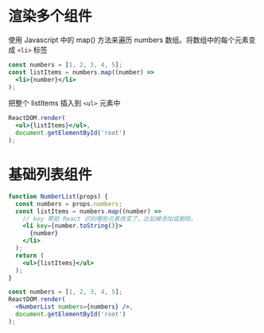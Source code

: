 # 渲染多个组件

使用 Javascript 中的 map() 方法来遍历 numbers 数组。将数组中的每个元素变成 `<li>` 标签
```jsx
const numbers = [1, 2, 3, 4, 5];
const listItems = numbers.map((number) =>
  <li>{number}</li>
);
```

把整个 listItems 插入到 `<ul>` 元素中
```jsx
ReactDOM.render(
  <ul>{listItems}</ul>,
  document.getElementById('root')
);
```

# 基础列表组件

```jsx
function NumberList(props) {
  const numbers = props.numbers;
  const listItems = numbers.map((number) =>
    // key 帮助 React 识别哪些元素改变了，比如被添加或删除。
    <li key={number.toString()}>
      {number}
    </li>
  );
  return (
    <ul>{listItems}</ul>
  );
}

const numbers = [1, 2, 3, 4, 5];
ReactDOM.render(
  <NumberList numbers={numbers} />,
  document.getElementById('root')
);
```
